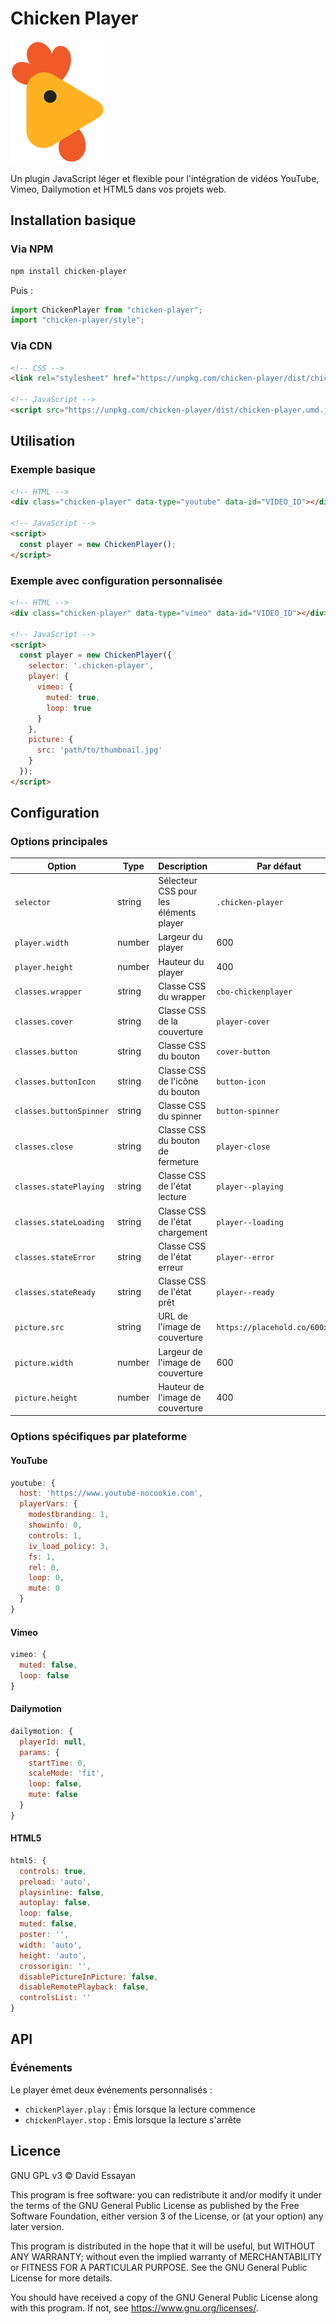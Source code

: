 # Chicken Player

![Chicken Player Logo](https://github.com/davidessayan/chicken-player/blob/main/logo.png?raw=true)

Un plugin JavaScript léger et flexible pour l'intégration de vidéos YouTube, Vimeo, Dailymotion et HTML5 dans vos projets web.

## Installation basique

### Via NPM

```bash
npm install chicken-player
```

Puis : 

```js
import ChickenPlayer from "chicken-player";
import "chicken-player/style";
```

### Via CDN

```html
<!-- CSS -->
<link rel="stylesheet" href="https://unpkg.com/chicken-player/dist/chicken-player.css">

<!-- JavaScript -->
<script src="https://unpkg.com/chicken-player/dist/chicken-player.umd.js"></script>
```

## Utilisation

### Exemple basique

```html
<!-- HTML -->
<div class="chicken-player" data-type="youtube" data-id="VIDEO_ID"></div>

<!-- JavaScript -->
<script>
  const player = new ChickenPlayer();
</script>
```

### Exemple avec configuration personnalisée

```html
<!-- HTML -->
<div class="chicken-player" data-type="vimeo" data-id="VIDEO_ID"></div>

<!-- JavaScript -->
<script>
  const player = new ChickenPlayer({
    selector: '.chicken-player',
    player: {
      vimeo: {
        muted: true,
        loop: true
      }
    },
    picture: {
      src: 'path/to/thumbnail.jpg'
    }
  });
</script>
```

## Configuration

### Options principales

| Option | Type | Description | Par défaut |
|--------|------|-------------|------------|
| `selector` | string | Sélecteur CSS pour les éléments player | `.chicken-player` |
| `player.width` | number | Largeur du player | 600 |
| `player.height` | number | Hauteur du player | 400 |
| `classes.wrapper` | string | Classe CSS du wrapper | `cbo-chickenplayer` |
| `classes.cover` | string | Classe CSS de la couverture | `player-cover` |
| `classes.button` | string | Classe CSS du bouton | `cover-button` |
| `classes.buttonIcon` | string | Classe CSS de l'icône du bouton | `button-icon` |
| `classes.buttonSpinner` | string | Classe CSS du spinner | `button-spinner` |
| `classes.close` | string | Classe CSS du bouton de fermeture | `player-close` |
| `classes.statePlaying` | string | Classe CSS de l'état lecture | `player--playing` |
| `classes.stateLoading` | string | Classe CSS de l'état chargement | `player--loading` |
| `classes.stateError` | string | Classe CSS de l'état erreur | `player--error` |
| `classes.stateReady` | string | Classe CSS de l'état prêt | `player--ready` |
| `picture.src` | string | URL de l'image de couverture | `https://placehold.co/600x400` |
| `picture.width` | number | Largeur de l'image de couverture | 600 |
| `picture.height` | number | Hauteur de l'image de couverture | 400 |

### Options spécifiques par plateforme

#### YouTube
```javascript
youtube: {
  host: 'https://www.youtube-nocookie.com',
  playerVars: {
    modestbranding: 1,
    showinfo: 0,
    controls: 1,
    iv_load_policy: 3,
    fs: 1,
    rel: 0,
    loop: 0,
    mute: 0
  }
}
```

#### Vimeo
```javascript
vimeo: {
  muted: false,
  loop: false
}
```

#### Dailymotion
```javascript
dailymotion: {
  playerId: null,
  params: {
    startTime: 0,
    scaleMode: 'fit',
    loop: false,
    mute: false
  }
}
```

#### HTML5
```javascript
html5: {
  controls: true,
  preload: 'auto',
  playsinline: false,
  autoplay: false,
  loop: false,
  muted: false,
  poster: '',
  width: 'auto',
  height: 'auto',
  crossorigin: '',
  disablePictureInPicture: false,
  disableRemotePlayback: false,
  controlsList: ''
}
```

## API

### Événements

Le player émet deux événements personnalisés :
- `chickenPlayer.play` : Émis lorsque la lecture commence
- `chickenPlayer.stop` : Émis lorsque la lecture s'arrête

## Licence

GNU GPL v3 © David Essayan

This program is free software: you can redistribute it and/or modify it under the terms of the GNU General Public License as published by the Free Software Foundation, either version 3 of the License, or (at your option) any later version.

This program is distributed in the hope that it will be useful, but WITHOUT ANY WARRANTY; without even the implied warranty of MERCHANTABILITY or FITNESS FOR A PARTICULAR PURPOSE. See the GNU General Public License for more details.

You should have received a copy of the GNU General Public License along with this program. If not, see <https://www.gnu.org/licenses/>.